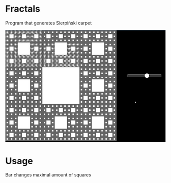 # Fractals
Program that generates Sierpiński carpet

![Screenshot](screenshot.png)

# Usage
Bar changes maximal amount of squares